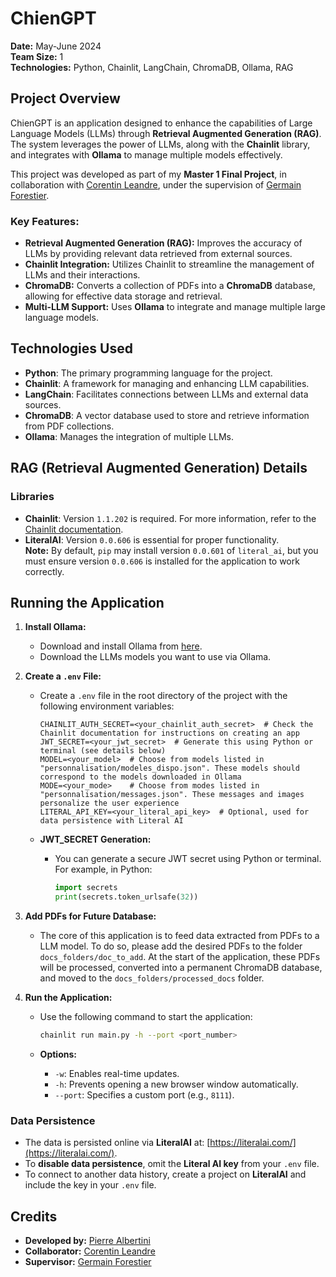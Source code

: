 # ChienGPT

**Date:** May-June 2024  
**Team Size:** 1  
**Technologies:** Python, Chainlit, LangChain, ChromaDB, Ollama, RAG

## Project Overview

ChienGPT is an application designed to enhance the capabilities of Large Language Models (LLMs) through **Retrieval Augmented Generation (RAG)**. The system leverages the power of LLMs, along with the **Chainlit** library, and integrates with **Ollama** to manage multiple models effectively.

This project was developed as part of my **Master 1 Final Project**, in collaboration with [Corentin Leandre](https://github.com/corentinleandre), under the supervision of [Germain Forestier](https://github.com/forestier).

### Key Features:
- **Retrieval Augmented Generation (RAG):** Improves the accuracy of LLMs by providing relevant data retrieved from external sources.
- **Chainlit Integration:** Utilizes Chainlit to streamline the management of LLMs and their interactions.
- **ChromaDB:** Converts a collection of PDFs into a **ChromaDB** database, allowing for effective data storage and retrieval.
- **Multi-LLM Support:** Uses **Ollama** to integrate and manage multiple large language models.

## Technologies Used
- **Python**: The primary programming language for the project.
- **Chainlit**: A framework for managing and enhancing LLM capabilities.
- **LangChain**: Facilitates connections between LLMs and external data sources.
- **ChromaDB**: A vector database used to store and retrieve information from PDF collections.
- **Ollama**: Manages the integration of multiple LLMs.

## RAG (Retrieval Augmented Generation) Details

### Libraries
- **Chainlit**: Version `1.1.202` is required. For more information, refer to the [Chainlit documentation](https://docs.chainlit.io).
- **LiteralAI**: Version `0.0.606` is essential for proper functionality.  
  **Note:** By default, `pip` may install version `0.0.601` of `literal_ai`, but you must ensure version `0.0.606` is installed for the application to work correctly.

## Running the Application

1. **Install Ollama:**
   - Download and install Ollama from [here](https://ollama.com/download).
   - Download the LLMs models you want to use via Ollama.

2. **Create a `.env` File:**
   - Create a `.env` file in the root directory of the project with the following environment variables:

     ```env
     CHAINLIT_AUTH_SECRET=<your_chainlit_auth_secret>  # Check the Chainlit documentation for instructions on creating an app
     JWT_SECRET=<your_jwt_secret>  # Generate this using Python or terminal (see details below)
     MODEL=<your_model>  # Choose from models listed in "personnalisation/modeles_dispo.json". These models should correspond to the models downloaded in Ollama
     MODE=<your_mode>    # Choose from modes listed in "personnalisation/messages.json". These messages and images personalize the user experience
     LITERAL_API_KEY=<your_literal_api_key>  # Optional, used for data persistence with Literal AI
     ```

   - **JWT_SECRET Generation:**
     - You can generate a secure JWT secret using Python or terminal. For example, in Python:

       ```python
       import secrets
       print(secrets.token_urlsafe(32))
       ```

3. **Add PDFs for Future Database:**
   - The core of this application is to feed data extracted from PDFs to a LLM model. To do so, please add the desired PDFs to the folder `docs_folders/doc_to_add`. At the start of the application, these PDFs will be processed, converted into a permanent ChromaDB database, and moved to the `docs_folders/processed_docs` folder.

4. **Run the Application:**
   - Use the following command to start the application:

     ```bash
     chainlit run main.py -h --port <port_number>
     ```

   - **Options:**
     - `-w`: Enables real-time updates.
     - `-h`: Prevents opening a new browser window automatically.
     - `--port`: Specifies a custom port (e.g., `8111`).

### **Data Persistence**
- The data is persisted online via **LiteralAI** at: [https://literalai.com/](https://literalai.com/).
- To **disable data persistence**, omit the **Literal AI key** from your `.env` file.
- To connect to another data history, create a project on **LiteralAI** and include the key in your `.env` file.

## Credits
- **Developed by:** [Pierre Albertini](https://github.com/Moumours)
- **Collaborator:** [Corentin Leandre](https://github.com/corentinleandre)
- **Supervisor:** [Germain Forestier](https://github.com/forestier)
